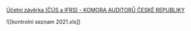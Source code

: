 
[Účetní závěrka (ČÚS a IFRS) - KOMORA AUDITORŮ ČESKÉ REPUBLIKY](https://www.kacr.cz/ucetni-zaverka-cus-a-ifrs)

![[kontrolni seznam 2021.xls]]